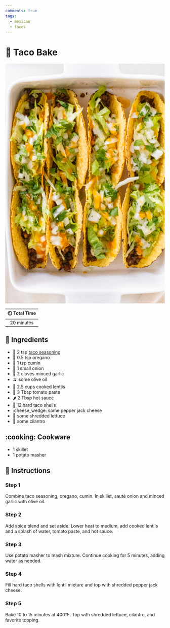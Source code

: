 ```yaml
---
comments: true
tags:
  - mexican
  - tacos
---
```

# :taco: Taco Bake

![Taco Bake](../assets/images/taco-bake.jpg)

| :timer_clock: Total Time |
|:-----------------------: |
| 20 minutes |

## :salt: Ingredients

- :taco: 2 tsp [taco seasoning][1]
- :herb: 0.5 tsp oregano
- :custard: 1 tsp cumin
- :onion: 1 small onion
- :garlic: 2 cloves minced garlic
- :olive: some olive oil
- :curry: 2.5 cups cooked lentils
- :tomato: 3 Tbsp tomato paste
- :hot_pepper: 2 Tbsp hot sauce
- :taco: 12 hard taco shells
- :cheese_wedge: some pepper jack cheese
- :leafy_green: some shredded lettuce
- :herb: some cilantro

## :cooking: Cookware

- 1 skillet
- 1 potato masher

## :pencil: Instructions

### Step 1

Combine taco seasoning, oregano, cumin. In skillet, sauté onion and minced garlic with olive oil.

### Step 2

Add spice blend and set aside. Lower heat to medium, add cooked lentils and a splash of water, tomato paste, and hot
sauce.

### Step 3

Use potato masher to mash mixture. Continue cooking for 5 minutes, adding water as needed.

### Step 4

Fill hard taco shells with lentil mixture and top with shredded pepper jack cheese.

### Step 5

Bake 10 to 15 minutes at 400°F. Top with shredded lettuce, cilantro, and favorite topping.

[1]: <../ingredients/seasonings/taco-seasoning.md>

